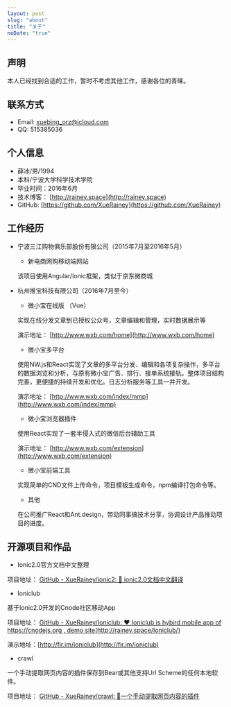 ```yaml
---
layout: post
slug: "about"
title: "关于"
noDate: "true"
---
```


<!-- more -->

## 声明

本人已经找到合适的工作，暂时不考虑其他工作，感谢各位的青睐。


## 联系方式

- Email: xuebing_orz@icloud.com
- QQ: 515385036

## 个人信息
- 薛冰/男/1994
- 本科/宁波大学科学技术学院
- 毕业时间：2016年6月
- 技术博客： [http://rainey.space](http://rainey.space)
- GitHub: [https://github.com/XueRainey](https://github.com/XueRainey)

## 工作经历
- 宁波三江购物俱乐部股份有限公司（2015年7月至2016年5月）

	- 新电商网购移动端网站

	该项目使用Angular/Ionic框架，类似于京东微商城

- 杭州推宝科技有限公司（2016年7月至今）

	- 微小宝在线版 （Vue）
	
	实现在线分发文章到已授权公众号，文章编辑和管理，实时数据展示等
	
	演示地址： [http://www.wxb.com/home](http://www.wxb.com/home)

	- 微小宝多平台
	
	使用NW.js和React实现了文章的多平台分发、编辑和各项复杂操作，多平台的数据浏览和分析，与原有微小宝广告、排行、接单系统接轨。整体项目结构完善，更便捷的持续开发和优化。日志分析服务等工具一并开发。

	演示地址： [http://www.wxb.com/index/mmp](http://www.wxb.com/index/mmp)

	- 微小宝浏览器插件
	
	使用React实现了一套半侵入式的微信后台辅助工具

	演示地址： [http://www.wxb.com/extension](http://www.wxb.com/extension)

	- 微小宝前端工具
	
	实现简单的CND文件上传命令，项目模板生成命令，npm编译打包命令等。

	- 其他
	
	在公司推广React和Ant.design，带动同事搞技术分享，协调设计产品推动项目的进度。

## 开源项目和作品

- Ionic2.0官方文档中文整理

项目地址： [GitHub - XueRainey/ionic2: 🚀 ionic2.0文档中文翻译](https://github.com/XueRainey/ionic2)

- Ioniclub

基于Ionic2.0开发的Cnode社区移动App

项目地址： [GitHub - XueRainey/Ioniclub: ❤️ Ioniclub is hybird mobile app of https://cnodejs.org , demo site(http://rainey.space/Ioniclub/)](https://github.com/XueRainey/Ioniclub)

演示地址：[http://fir.im/ioniclub](http://fir.im/ioniclub)

- crawl

一个手动提取网页内容的插件保存到Bear或其他支持Url Scheme的任何本地软件。

项目地址： [GitHub - XueRainey/crawl: 🐞一个手动提取网页内容的插件](https://github.com/XueRainey/crawl)

